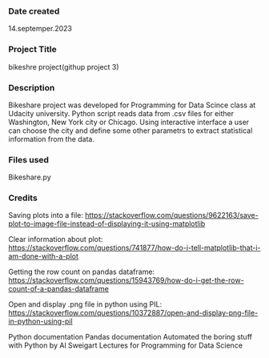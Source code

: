 ### Date created
14.septemper.2023

### Project Title
bikeshre project(githup project 3)


### Description
Bikeshare project was developed for Programming for Data Scince class at Udacity university. Python script reads data from .csv files for either Washington, New York city or Chicago. Using interactive interface a user can choose the city and define some other parametrs to extract statistical information from the data.

### Files used
Bikeshare.py

### Credits
Saving plots into a file: https://stackoverflow.com/questions/9622163/save-plot-to-image-file-instead-of-displaying-it-using-matplotlib 

Clear information about plot: https://stackoverflow.com/questions/741877/how-do-i-tell-matplotlib-that-i-am-done-with-a-plot

 Getting the row count on pandas dataframe: https://stackoverflow.com/questions/15943769/how-do-i-get-the-row-count-of-a-pandas-dataframe 

 Open and display .png file in python using PIL: https://stackoverflow.com/questions/10372887/open-and-display-png-file-in-python-using-pil 
 
 Python documentation Pandas documentation Automated the boring stuff with Python by Al Sweigart Lectures for Programming for Data Science

